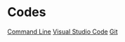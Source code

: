 # Codes

[Command Line](/codes/command-line)
[Visual Studio Code](/codes/visual-studio-code)
[Git](/codes/git)
